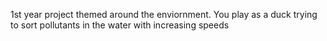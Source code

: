 1st year project themed around the enviornment.
You play as a duck trying to sort pollutants in the water with increasing speeds
